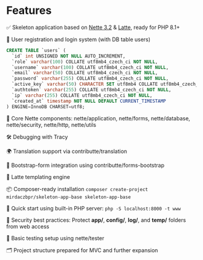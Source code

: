 Features
==================
✅ Skeleton application based on [Nette 3.2](https://nette.org) & [Latte](https://latte.nette.org), ready for PHP 8.1+

🔐 User registration and login system (with DB table users)

```sql
CREATE TABLE `users` (
  `id` int UNSIGNED NOT NULL AUTO_INCREMENT,
  `role` varchar(100) COLLATE utf8mb4_czech_ci NOT NULL,
  `username` varchar(100) COLLATE utf8mb4_czech_ci NOT NULL,
  `email` varchar(50) COLLATE utf8mb4_czech_ci NOT NULL,
  `password` varchar(255) COLLATE utf8mb4_czech_ci NOT NULL,
  `active_key` varchar(50) CHARACTER SET utf8mb4 COLLATE utf8mb4_czech_ci DEFAULT NULL,
  `authtoken` varchar(255) COLLATE utf8mb4_czech_ci NOT NULL,
  `ip` varchar(255) COLLATE utf8mb4_czech_ci NOT NULL,
  `created_at` timestamp NOT NULL DEFAULT CURRENT_TIMESTAMP
) ENGINE=InnoDB CHARSET=utf8;
```

🧰 Core Nette components: nette/application, nette/forms, nette/database, nette/security, nette/http, nette/utils

🛠 Debugging with Tracy

🌍 Translation support via contributte/translation

🧾 Bootstrap-form integration using contributte/forms-bootstrap

🎨 Latte templating engine

📦 Composer-ready installation `composer create-project mirdaczbpr/skeleton-app-base skeleton-app-base`

🚀 Quick start using built-in PHP server: `php -S localhost:8000 -t www`

🔐 Security best practices: Protect **app/**, **config/**, **log/**, and **temp/** folders from web access

🧪 Basic testing setup using nette/tester

🗂 Project structure prepared for MVC and further expansion
